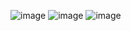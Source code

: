 ![image](https://github.com/user-attachments/assets/4d93cacd-fc84-4ce7-ae16-4c36ffff55fd)
![image](https://github.com/user-attachments/assets/773fc23e-364d-4f43-bacd-72df930c1b47)
![image](https://github.com/user-attachments/assets/f60b9f32-9a57-474a-ad4e-65db10e1aaaa)

